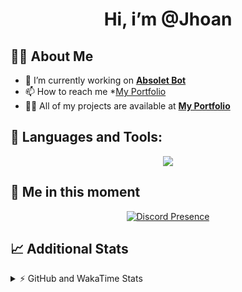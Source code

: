<h1 align="center">Hi, i’m @Jhoan</h1>

## 🙋‍♂️ About Me

- 🔭 I’m currently working on **[Absolet Bot](https://strider.cloud)**
- 📫 How to reach me *[My Portfolio](https://jhoan.me/contact)
- 👨‍💻 All of my projects are available at **[My Portfolio](https://jhoan.me)**

## 🚀 Languages and Tools:
<p align="center">
  <a href="https://skillicons.dev">
    <img src="https://skillicons.dev/icons?i=js,ts,html,css,bootstrap,nodejs,express,vscode,neovim,vim,atom,cloudflare,git,github,discord,bots,linux,mongodb,nginx,redis,wordpress,heroku&perline=11" />
  </a>
</p>
  
## 👤 Me in this moment
<p align="center">
    <a href="https://discord.com/users/612460795124776960" target="_blank" rel="nofollow">
        <img src="https://lanyard-profile-readme.vercel.app/api/612460795124776960?idleMessage=Probably%20coding%20Absolet..." alt="Discord Presence" align="center">
    </a>
</p>

## 📈 Additional Stats
<details>
    <summary>⚡ GitHub and WakaTime Stats</summary>
    <br/>

<!--START_SECTION:waka-->
![Code Time](http://img.shields.io/badge/Code%20Time-569%20hrs%208%20mins-blue)

**🐱 My GitHub Data** 

> 🏆 45 Contributions in the Year 2023
 > 
> 📦 170.8 kB Used in GitHub's Storage 
 > 
> 💼 Opted to Hire
 > 
> 📜 4 Public Repositories 
 > 
> 🔑 40 Private Repositories  
 > 
**I'm an Early 🐤** 

```text
🌞 Morning    87 commits     ██░░░░░░░░░░░░░░░░░░░░░░░   10.28% 
🌆 Daytime    386 commits    ███████████░░░░░░░░░░░░░░   45.63% 
🌃 Evening    332 commits    █████████░░░░░░░░░░░░░░░░   39.24% 
🌙 Night      41 commits     █░░░░░░░░░░░░░░░░░░░░░░░░   4.85%

```
📅 **I'm Most Productive on Saturday** 

```text
Monday       120 commits    ███░░░░░░░░░░░░░░░░░░░░░░   14.18% 
Tuesday      154 commits    ████░░░░░░░░░░░░░░░░░░░░░   18.2% 
Wednesday    147 commits    ████░░░░░░░░░░░░░░░░░░░░░   17.38% 
Thursday     93 commits     ██░░░░░░░░░░░░░░░░░░░░░░░   10.99% 
Friday       120 commits    ███░░░░░░░░░░░░░░░░░░░░░░   14.18% 
Saturday     158 commits    ████░░░░░░░░░░░░░░░░░░░░░   18.68% 
Sunday       54 commits     █░░░░░░░░░░░░░░░░░░░░░░░░   6.38%

```


📊 **This Week I Spent My Time On** 

```text
⌚︎ Time Zone: America/Bogota

💬 Programming Languages: 
JavaScript               1 hr 2 mins         █████████████████░░░░░░░░   68.3% 
EJS                      16 mins             ████░░░░░░░░░░░░░░░░░░░░░   17.43% 
YAML                     9 mins              ██░░░░░░░░░░░░░░░░░░░░░░░   9.85% 
TypeScript               3 mins              █░░░░░░░░░░░░░░░░░░░░░░░░   4.03% 
JSON                     0 secs              ░░░░░░░░░░░░░░░░░░░░░░░░░   0.36%

🔥 Editors: 
VS Code                  1 hr 32 mins        █████████████████████████   100.0%

🐱‍💻 Projects: 
Absolet                  1 hr 14 mins        ████████████████████░░░░░   80.58% 
system                   16 mins             ████░░░░░░░░░░░░░░░░░░░░░   17.48% 
Starless                 1 min               ░░░░░░░░░░░░░░░░░░░░░░░░░   1.93%

💻 Operating System: 
Linux                    1 hr 32 mins        █████████████████████████   100.0%

```

**I Mostly Code in JavaScript** 

```text
JavaScript               17 repos            ██████████████░░░░░░░░░░░   58.62% 
TypeScript               6 repos             █████░░░░░░░░░░░░░░░░░░░░   20.69% 
Java                     3 repos             ██░░░░░░░░░░░░░░░░░░░░░░░   10.34% 
Shell                    1 repo              ░░░░░░░░░░░░░░░░░░░░░░░░░   3.45% 
CSS                      1 repo              ░░░░░░░░░░░░░░░░░░░░░░░░░   3.45%

```



 Last Updated on 02/02/2023 06:40:01 UTC
<!--END_SECTION:waka-->
</details>
